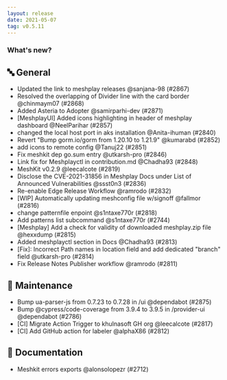 ```yaml
---
layout: release
date: 2021-05-07
tag: v0.5.11
---
```


### What's new?

## 🔤 General
- Updated the link to meshplay releases @sanjana-98 (#2867)
- Resolved the overlapping of Divider line with the card border   @chinmaym07 (#2868)
- Added Asteria to Adopter  @samirparhi-dev (#2871)
- [MeshplayUI] Added icons highlighting in header of meshplay dashboard @NeelParihar (#2857)
- changed the local host port in aks installation @Anita-ihuman (#2840)
- Revert "Bump gorm.io/gorm from 1.20.10 to 1.21.9" @kumarabd (#2852)
- add icons to remote config @Tanuj22 (#2851)
- Fix meshkit dep go.sum entry @utkarsh-pro (#2846)
- Link fix for Meshplayctl in contribution.md @Chadha93 (#2848)
- MeshKit v0.2.9 @leecalcote (#2819)
- Disclose the CVE-2021-31856 in Meshplay Docs under List of Announced Vulnerabilities @ssst0n3 (#2836)
- Re-enable Edge Release Workflow @ramrodo (#2832)
- [WIP] Automatically updating meshconfig file w/signoff @fallmor (#2816)
- change patternfile enpoint  @s1ntaxe770r (#2818)
- Add patterns list subcommand  @s1ntaxe770r (#2744)
- [Meshplay] Add a check for validity of downloaded meshplay.zip file @hexxdump (#2815)
- Added meshplayctl section in Docs @Chadha93 (#2813)
- [Fix]: Incorrect Path names in location field and add dedicated "branch" field @utkarsh-pro (#2814)
- Fix Release Notes Publisher workflow @ramrodo (#2811)

## 🧰 Maintenance

- Bump ua-parser-js from 0.7.23 to 0.7.28 in /ui @dependabot (#2875)
- Bump @cypress/code-coverage from 3.9.4 to 3.9.5 in /provider-ui @dependabot (#2786)
- [CI] Migrate Action Trigger to khulnasoft GH org @leecalcote (#2817)
- [CI] Add GitHub action for labeler  @alphaX86 (#2812)

## 📖 Documentation

- Meshkit errors exports @alonsolopezr (#2712)
